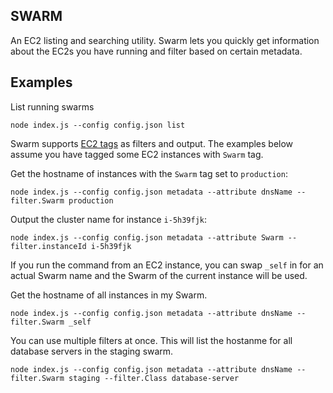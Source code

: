 SWARM
-----

An EC2 listing and searching utility. Swarm lets you quickly get information about the EC2s you have running and filter based on certain metadata.

## Examples

List running swarms

    node index.js --config config.json list

Swarm supports [EC2 tags](http://docs.amazonwebservices.com/AWSEC2/latest/UserGuide/Using_Tags.html)
as filters and output. The examples below assume you have tagged some EC2
instances with `Swarm` tag.

Get the hostname of instances with the `Swarm` tag set to `production`:

    node index.js --config config.json metadata --attribute dnsName --filter.Swarm production

Output the cluster name for instance `i-5h39fjk`:

    node index.js --config config.json metadata --attribute Swarm --filter.instanceId i-5h39fjk

If you run the command from an EC2 instance, you can swap `_self` in for an actual Swarm name
and the Swarm of the current instance will be used.

Get the hostname of all instances in my Swarm.

    node index.js --config config.json metadata --attribute dnsName --filter.Swarm _self

You can use multiple filters at once. This will list the hostanme for all database servers in the staging swarm.

    node index.js --config config.json metadata --attribute dnsName --filter.Swarm staging --filter.Class database-server
